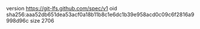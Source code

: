 version https://git-lfs.github.com/spec/v1
oid sha256:aaa52db651dea53acf0a18b11b8c1e6dc1b39e958acd0c09c6f2816a9998d96c
size 2706
